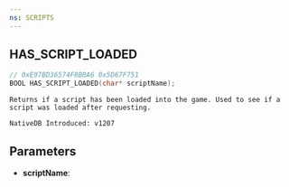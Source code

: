 ```yaml
---
ns: SCRIPTS
---
```

## HAS_SCRIPT_LOADED

```c
// 0xE97BD36574F8B0A6 0x5D67F751
BOOL HAS_SCRIPT_LOADED(char* scriptName);
```

```
Returns if a script has been loaded into the game. Used to see if a script was loaded after requesting.

NativeDB Introduced: v1207
```

## Parameters
* **scriptName**:
